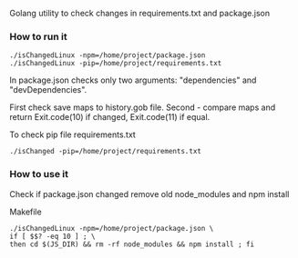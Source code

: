 Golang utility to check changes in requirements.txt and package.json

### How to run it
```
./isChangedLinux -npm=/home/project/package.json
./isChangedLinux -pip=/home/project/requirements.txt
```

In package.json checks only two arguments: "dependencies" and "devDependencies".

First check save maps to history.gob file. Second - compare maps and return Exit.code(10) if changed, Exit.code(11) if equal.

To check pip file requirements.txt
```
./isChanged -pip=/home/project/requirements.txt
```

### How to use it
Check if package.json changed remove old node_modules and npm install

Makefile
```
./isChangedLinux -npm=/home/project/package.json \
if [ $$? -eq 10 ] ; \
then cd $(JS_DIR) && rm -rf node_modules && npm install ; fi
```
